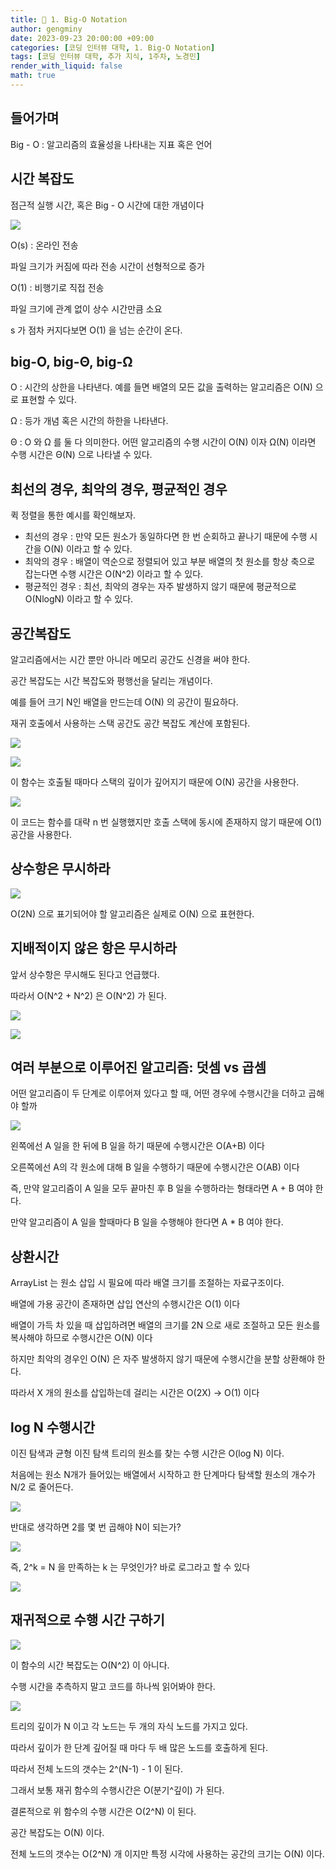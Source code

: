 ```yaml
---
title: 🦊 1. Big-O Notation
author: gengminy
date: 2023-09-23 20:00:00 +09:00
categories: [코딩 인터뷰 대학, 1. Big-O Notation]
tags: [코딩 인터뷰 대학, 추가 지식, 1주차, 노경민]
render_with_liquid: false
math: true
---
```


## 들어가며

Big - O : 알고리즘의 효율성을 나타내는 지표 혹은 언어

## 시간 복잡도

점근적 실행 시간, 혹은 Big - O 시간에 대한 개념이다

![]("https://github.com/L1LDB/L1LDB.github.io/blob/main/_posts/coding-interview-univ/1.-Big-O-Notation/2023-09-23-노경민/1.png")

O(s) : 온라인 전송

파일 크기가 커짐에 따라 전송 시간이 선형적으로 증가

O(1) : 비행기로 직접 전송

파일 크기에 관계 없이 상수 시간만큼 소요

s 가 점차 커지다보면 O(1) 을 넘는 순간이 온다.

## big-O, big-**Θ, big-Ω**

O : 시간의 상한을 나타낸다.  예를 들면 배열의 모든 값을 출력하는 알고리즘은 O(N) 으로 표현할 수 있다.

Ω : 등가 개념 혹은 시간의 하한을 나타낸다.

Θ : O 와 Ω 를 둘 다 의미한다. 어떤 알고리즘의 수행 시간이 O(N) 이자 Ω(N) 이라면 수행 시간은 Θ(N) 으로 나타낼 수 있다.

## 최선의 경우, 최악의 경우, 평균적인 경우

퀵 정렬을 통한 예시를 확인해보자.

- 최선의 경우 : 만약 모든 원소가 동일하다면 한 번 순회하고 끝나기 때문에 수행 시간을 O(N) 이라고 할 수 있다.
- 최악의 경우 : 배열이 역순으로 정렬되어 있고 부분 배열의 첫 원소를 항상 축으로 잡는다면 수행 시간은 O(N^2) 이라고 할 수 있다.
- 평균적인 경우 : 최선, 최악의 경우는 자주 발생하지 않기 때문에 평균적으로 O(NlogN) 이라고 할 수 있다.

## 공간복잡도

알고리즘에서는 시간 뿐만 아니라 메모리 공간도 신경을 써야 한다.

공간 복잡도는 시간 복잡도와 평행선을 달리는 개념이다.

예를 들어 크기 N인 배열을 만드는데 O(N) 의 공간이 필요하다.

재귀 호출에서 사용하는 스택 공간도 공간 복잡도 계산에 포함된다.

![]("https://github.com/L1LDB/L1LDB.github.io/blob/main/_posts/coding-interview-univ/1.-Big-O-Notation/2023-09-23-노경민/2.png")

![]("https://github.com/L1LDB/L1LDB.github.io/blob/main/_posts/coding-interview-univ/1.-Big-O-Notation/2023-09-23-노경민/3.png")

이 함수는 호출될 때마다 스택의 깊이가 깊어지기 때문에 O(N) 공간을 사용한다.

![]("https://github.com/L1LDB/L1LDB.github.io/blob/main/_posts/coding-interview-univ/1.-Big-O-Notation/2023-09-23-노경민/4.png")

이 코드는 함수를 대략 n 번 실행했지만 호출 스택에 동시에 존재하지 않기 때문에 O(1) 공간을 사용한다.

## 상수항은 무시하라

![]("https://github.com/L1LDB/L1LDB.github.io/blob/main/_posts/coding-interview-univ/1.-Big-O-Notation/2023-09-23-노경민/5.png")

O(2N) 으로 표기되어야 할 알고리즘은 실제로 O(N) 으로 표현한다.

## 지배적이지 않은 항은 무시하라

앞서 상수항은 무시해도 된다고 언급했다.

따라서 O(N^2 + N^2) 은 O(N^2) 가 된다.

![]("https://github.com/L1LDB/L1LDB.github.io/blob/main/_posts/coding-interview-univ/1.-Big-O-Notation/2023-09-23-노경민/6.png")

![]("https://github.com/L1LDB/L1LDB.github.io/blob/main/_posts/coding-interview-univ/1.-Big-O-Notation/2023-09-23-노경민/7.png")

## 여러 부분으로 이루어진 알고리즘: 덧셈 vs 곱셈

어떤 알고리즘이 두 단계로 이루어져 있다고 할 때, 어떤 경우에 수행시간을 더하고 곱해야 할까

![]("https://github.com/L1LDB/L1LDB.github.io/blob/main/_posts/coding-interview-univ/1.-Big-O-Notation/2023-09-23-노경민/8.png")

왼쪽에선 A 일을 한 뒤에 B 일을 하기 때문에 수행시간은 O(A+B) 이다

오른쪽에선 A의 각 원소에 대해 B 일을 수행하기 때문에 수행시간은 O(AB) 이다

즉, 만약 알고리즘이 A 일을 모두 끝마친 후 B 일을 수행하라는 형태라면 A + B 여야 한다.

만약 알고리즘이 A 일을 할때마다 B 일을 수행해야 한다면 A * B 여야 한다.

## 상환시간

ArrayList 는 원소 삽입 시 필요에 따라 배열 크기를 조절하는 자료구조이다.

배열에 가용 공간이 존재하면 삽입 연산의 수행시간은 O(1) 이다

배열이 가득 차 있을 때 삽입하려면 배열의 크기를 2N 으로 새로 조절하고 모든 원소를 복사해야 하므로 수행시간은 O(N) 이다

하지만 최악의 경우인 O(N) 은 자주 발생하지 않기 때문에 수행시간을 분할 상환해야 한다.

따라서 X 개의 원소를 삽입하는데 걸리는 시간은 O(2X) → O(1) 이다

## log N 수행시간

이진 탐색과 균형 이진 탐색 트리의 원소를 찾는 수행 시간은 O(log N) 이다.

처음에는 원소 N개가 들어있는 배열에서 시작하고 한 단계마다 탐색할 원소의 개수가 N/2 로 줄어든다.

![]("https://github.com/L1LDB/L1LDB.github.io/blob/main/_posts/coding-interview-univ/1.-Big-O-Notation/2023-09-23-노경민/9.png")

반대로 생각하면 2를 몇 번 곱해야 N이 되는가?

![]("https://github.com/L1LDB/L1LDB.github.io/blob/main/_posts/coding-interview-univ/1.-Big-O-Notation/2023-09-23-노경민/10.png")

즉, 2^k = N 을 만족하는 k 는 무엇인가? 바로 로그라고 할 수 있다

![]("https://github.com/L1LDB/L1LDB.github.io/blob/main/_posts/coding-interview-univ/1.-Big-O-Notation/2023-09-23-노경민/11.png")

## 재귀적으로 수행 시간 구하기

![]("https://github.com/L1LDB/L1LDB.github.io/blob/main/_posts/coding-interview-univ/1.-Big-O-Notation/2023-09-23-노경민/12.png")

이 함수의 시간 복잡도는 O(N^2) 이 아니다.

수행 시간을 추측하지 말고 코드를 하나씩 읽어봐야 한다.

![]("https://github.com/L1LDB/L1LDB.github.io/blob/main/_posts/coding-interview-univ/1.-Big-O-Notation/2023-09-23-노경민/13.png")

트리의 깊이가 N 이고 각 노드는 두 개의 자식 노드를 가지고 있다.

따라서 깊이가 한 단계 깊어질 때 마다 두 배 많은 노드를 호출하게 된다.

따라서 전체 노드의 갯수는 2^(N-1) - 1 이 된다.

그래서 보통 재귀 함수의 수행시간은 O(분기^깊이) 가 된다.

결론적으로 위 함수의 수행 시간은 O(2^N) 이 된다.

공간 복잡도는 O(N) 이다.

전체 노드의 갯수는 O(2^N) 개 이지만 특정 시각에 사용하는 공간의 크기는 O(N) 이다.